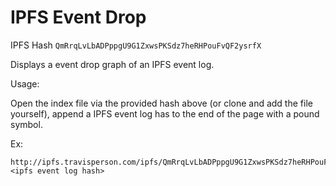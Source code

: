 IPFS Event Drop
===============

IPFS Hash `QmRrqLvLbADPppgU9G1ZxwsPKSdz7heRHPouFvQF2ysrfX`

Displays a event drop graph of an IPFS event log.

Usage:

Open the index file via the provided hash above (or clone and add the file yourself), append a IPFS event log has to the end of the page with a pound symbol.

Ex:

```
http://ipfs.travisperson.com/ipfs/QmRrqLvLbADPppgU9G1ZxwsPKSdz7heRHPouFvQF2ysrfX#<ipfs event log hash>
```
